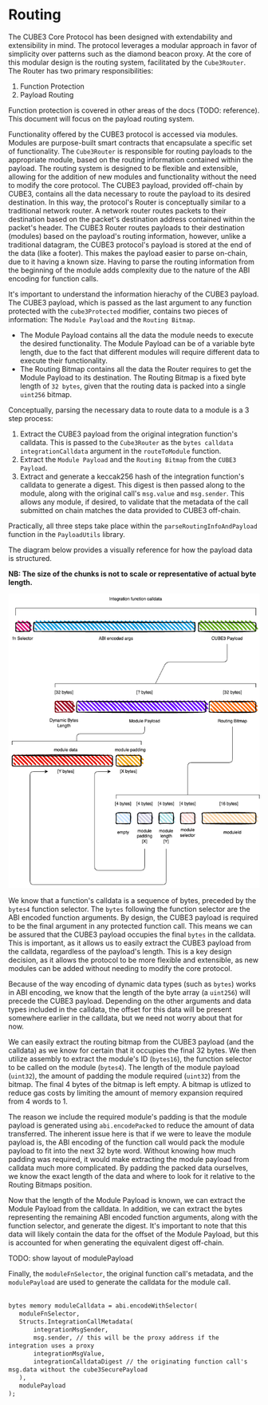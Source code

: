 # Routing

The CUBE3 Core Protocol has been designed with extendability and extensibility in mind. The protocol leverages a modular approach in favor of simplicity over patterns such as the diamond beacon proxy. At the core of this modular design is the routing system, facilitated by the `Cube3Router`. The Router has two primary responsibilities:

1. Function Protection
2. Payload Routing

Function protection is covered in other areas of the docs (TODO: reference). This document will focus on the payload routing system.

Functionality offered by the CUBE3 protocol is accessed via modules. Modules are purpose-built smart contracts that encapsulate a specific set of functionality. The `Cube3Router` is responsible for routing payloads to the appropriate module, based on the routing information contained within the payload. The routing system is designed to be flexible and extensible, allowing for the addition of new modules and functionality without the need to modify the core protocol. The CUBE3 payload, provided off-chain by CUBE3, contains all the data necessary to route the payload to its desired destination. In this way, the protocol's Router is conceptually similar to a traditional network router. A network router routes packets to their destination based on the packet's destination address contained within the packet's header. The CUBE3 Router routes payloads to their destination (modules) based on the payload's routing information, however, unlike a traditional datagram, the CUBE3 protocol's payload is stored at the end of the data (like a footer). This makes the payload easier to parse on-chain, due to it having a known size. Having to parse the routing information from the beginning of the module adds complexity due to the nature of the ABI encoding for function calls.

It's important to understand the information hierachy of the CUBE3 payload. The CUBE3 payload, which is passed as the last argument to any function protected with the `cube3Protected` modifier, contains two pieces of information: The `Module Payload` and the `Routing Bitmap`.

- The Module Payload contains all the data the module needs to execute the desired functionality. The Module Payload can be of a variable byte length, due to the fact that different modules will require different data to execute their functionality.
- The Routing Bitmap contains all the data the Router requires to get the Module Payload to its destination. The Routing Bitmap is a fixed byte length of `32 bytes`, given that the routing data is packed into a single `uint256` bitmap.

Conceptually, parsing the necessary data to route data to a module is a 3 step process:

1. Extract the CUBE3 payload from the original integration function's calldata. This is passed to the `Cube3Router` as the `bytes calldata integrationCalldata` argument in the `routeToModule` function.
2. Extract the `Module Payload` and the `Routing Bitmap` from the `CUBE3 Payload`.
3. Extract and generate a keccak256 hash of the integration function's calldata to generate a digest. This digest is then passed along to the module, along with the original call's `msg.value` and `msg.sender`. This allows any module, if desired, to validate that the metadata of the call submitted on chain matches the data provided to CUBE3 off-chain.

Practically, all three steps take place within the `parseRoutingInfoAndPayload` function in the `PayloadUtils` library.

The diagram below provides a visually reference for how the payload data is structured.

**NB: The size of the chunks is not to scale or representative of actual byte length.**

![payload](../images/payload.png)

We know that a function's calldata is a sequence of bytes, preceded by the `bytes4` function selector. The `bytes` following the function selector are the ABI encoded function arguments. By design, the CUBE3 payload is required to be the final argument in any protected function call. This means we can be assured that the CUBE3 payload occupies the final `bytes` in the calldata. This is important, as it allows us to easily extract the CUBE3 payload from the calldata, regardless of the payload's length. This is a key design decision, as it allows the protocol to be more flexible and extensible, as new modules can be added without needing to modify the core protocol.

Because of the way encoding of dynamic data types (such as `bytes`) works in ABI encoding, we know that the length of the byte array (a `uint256`) will precede the CUBE3 payload. Depending on the other arguments and data types included in the calldata, the offset for this data will be present somewhere earlier in the calldata, but we need not worry about that for now.

We can easily extract the routing bitmap from the CUBE3 payload (and the calldata) as we know for certain that it occupies the final 32 bytes. We then utilize assembly to extract the module's ID (`bytes16`), the function selector to be called on the module (`bytes4`). The length of the module payload (`uint32`), the amount of padding the module required (`uint32`) from the bitmap. The final 4 bytes of the bitmap is left empty. A bitmap is utlized to reduce gas costs by limiting the amount of memory expansion required from 4 words to 1.

The reason we include the required module's padding is that the module payload is generated using `abi.encodePacked` to reduce the amount of data transferred. The inherent issue here is that if we were to leave the module payload is, the ABI encoding of the function call would pack the module payload to fit into the next 32 byte word. Without knowing how much padding was required, it would make extracting the module payload from calldata much more complicated. By padding the packed data ourselves, we know the exact length of the data and where to look for it relative to the Routing Bitmaps position.

Now that the length of the Module Payload is known, we can extract the Module Payload from the calldata. In addition, we can extract the bytes representing the remaining ABI encoded function arguments, along with the function selector, and generate the digest. It's important to note that this data will likely contain the data for the offset of the Module Payload, but this is accounted for when generating the equivalent digest off-chain.

TODO: show layout of modulePayload

Finally, the `moduleFnSelector`, the original function call's metadata, and the `modulePayload` are used to generate the calldata for the module call.

```solidity

bytes memory moduleCalldata = abi.encodeWithSelector(
   moduleFnSelector,
   Structs.IntegrationCallMetadata(
       integrationMsgSender,
       msg.sender, // this will be the proxy address if the integration uses a proxy
       integrationMsgValue,
       integrationCalldataDigest // the originating function call's msg.data without the cube3SecurePayload
   ),
   modulePayload
);
```
